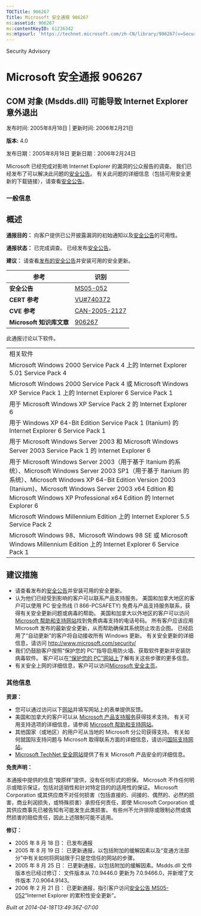```yaml
---
TOCTitle: 906267
Title: Microsoft 安全通报 906267
ms:assetid: 906267
ms:contentKeyID: 61236342
ms:mtpsurl: 'https://technet.microsoft.com/zh-CN/library/906267(v=Security.10)'
---
```


Security Advisory

Microsoft 安全通报 906267
=========================

COM 对象 (Msdds.dll) 可能导致 Internet Explorer 意外退出
--------------------------------------------------------

发布时间: 2005年8月18日 | 更新时间: 2006年2月21日

**版本:** 4.0

发布日期：2005年8月18日
更新日期：2006年2月24日

Microsoft 已经完成对影响 Internet Explorer 的漏洞的公众报告的调查。 我们已经发布了可以解决此问题的[安全公告](http://technet.microsoft.com/security/bulletin/ms05-052)。 有关此问题的详细信息（包括可用安全更新的下载链接），请查看[安全公告](http://technet.microsoft.com/security/bulletin/ms05-052)。

### 一般信息

概述
----

<span></span>
**通报目的：** 向客户提供已公开披露漏洞的初始通知以及[安全公告](http://technet.microsoft.com/security/bulletin/ms05-052)的可用性。

**通报状态：** 已完成调查。 已经发布[安全公告](http://technet.microsoft.com/security/bulletin/ms05-052)。

**建议：** 请查看[发布的安全公告](http://technet.microsoft.com/security/bulletin/ms05-052)并安装可用的安全更新。

| 参考                     | 识别                                                                             |
|--------------------------|----------------------------------------------------------------------------------|
| **安全公告**             | [MS05-052](http://technet.microsoft.com/security/bulletin/ms05-052)              |
| **CERT 参考**            | [VU\#740372](http://www.kb.cert.org/vuls/id/740372)                              |
| **CVE 参考**             | [CAN-2005-2127](http://www.cve.mitre.org/cgi-bin/cvename.cgi?name=can-2005-2127) |
| **Microsoft 知识库文章** | [906267](http://support.microsoft.com/kb/906267)                                 |

此通报讨论以下软件。

|                                                                                                                                                                                                                                                                                                            |
|------------------------------------------------------------------------------------------------------------------------------------------------------------------------------------------------------------------------------------------------------------------------------------------------------------|
| 相关软件                                                                                                                                                                                                                                                                                                   |
| Microsoft Windows 2000 Service Pack 4 上的 Internet Explorer 5.01 Service Pack 4                                                                                                                                                                                                                           |
| Microsoft Windows 2000 Service Pack 4 或 Microsoft Windows XP Service Pack 1 上的 Internet Explorer 6 Service Pack 1                                                                                                                                                                                       |
| 用于 Microsoft Windows XP Service Pack 2 的 Internet Explorer 6                                                                                                                                                                                                                                            |
| 用于 Windows XP 64-Bit Edition Service Pack 1 (Itanium) 的 Internet Explorer 6 Service Pack 1                                                                                                                                                                                                              |
| 用于 Microsoft Windows Server 2003 和 Microsoft Windows Server 2003 Service Pack 1 的 Internet Explorer 6                                                                                                                                                                                                  |
| 用于 Microsoft Windows Server 2003（用于基于 Itanium 的系统）、Microsoft Windows Server 2003 SP1（用于基于 Itanium 的系统）、Microsoft Windows XP 64-Bit Edition Version 2003 (Itanium)、Microsoft Windows Server 2003 x64 Edition 和 Microsoft Windows XP Professional x64 Edition 的 Internet Explorer 6 |
| Microsoft Windows Millennium Edition 上的 Internet Explorer 5.5 Service Pack 2                                                                                                                                                                                                                             |
| Microsoft Windows 98、Microsoft Windows 98 SE 或 Microsoft Windows Millennium Edition 上的 Internet Explorer 6 Service Pack 1                                                                                                                                                                              |

建议措施
--------

<span></span>
-   请查看发布的[安全公告](http://technet.microsoft.com/security/bulletin/ms05-052)并安装可用的安全更新。
-   认为他们已经受到影响的客户可以联系产品支持服务。 美国和加拿大地区的客户可以使用 PC 安全热线 (1 866-PCSAFETY) 免费与产品支持服务联系，获得有关安全更新问题或病毒的帮助。 美国和加拿大以外地区的客户可以访问 [Microsoft 帮助和支持网站](http://support.microsoft.com/security/)找到免费病毒支持的电话号码。
    所有客户应该应用 Microsoft 发布的最新安全更新，从而帮助确保其系统防止攻击企图。 已经启用了“自动更新”的客户将自动接收所有 Windows 更新。 有关安全更新的详细信息，请访问 <http://www.microsoft.com/security/>
-   我们仍鼓励客户按照“保护您的 PC”指导启用防火墙、获取软件更新并安装防病毒软件。 客户可以在[“保护您的 PC”网站上](http://www.microsoft.com/protect)了解有关这些步骤的更多信息。
-   有关安全上网的详细信息，客户可以访问[Microsoft 安全主页](http://www.microsoft.com/security)。

### 其他信息

**资源：**

-   您可以通过访问以下[网站](https://support.microsoft.com/common/survey.aspx?scid=sw;en;1257&amp;showpage=1&amp;ws=technet&amp;sd=tech)并填写网站上的表单提供反馈。
-   美国和加拿大的客户可以从 [Microsoft 产品支持服务](http://go.microsoft.com/fwlink/?linkid=21131)获得技术支持。 有关可用支持选项的详细信息，请参阅 [Microsoft 帮助和支持网站](http://support.microsoft.com/default.aspx?ln=zh-cn)。
-   其他国家（或地区）的用户可从当地的 Microsoft 分公司获得支持。 有关如何就国际支持问题与 Microsoft 取得联系方面的详细信息，请访问[国际支持网站](http://go.microsoft.com/fwlink/?linkid=21155)。
-   [Microsoft TechNet 安全网站](http://go.microsoft.com/fwlink/?linkid=21132)提供了有关 Microsoft 产品安全的详细信息。

**免责声明：**

本通报中提供的信息“按原样”提供，没有任何形式的担保。 Microsoft 不作任何明示或暗示保证，包括对适销性和针对特定目的的适用性的保证。 Microsoft Corporation 或其供应商不对任何损害（包括直接的、间接的、偶然的、必然的损害，商业利润损失，或特殊损害）承担任何责任，即使 Microsoft Corporation 或其供应商事先已被告知有可能发生此类损害。 有些州不允许排除或限制必然或偶然损害的赔偿责任，因此上述限制可能不适用。

**修订：**

-   2005 年 8 月 18 日： 已发布通报
-   2005 年 8 月 19 日： 已更新通报，以包括附加的缓解因素以及“变通方法部分”中有关如何将网站限于只是您信任的网站的步骤。
-   2005 年 8 月 25 日： 已更新通报，以包括附加的缓解因素。Msdds.dll 文件版本也已经过修订： 文件版本从 7.0.9446.0 更新为 7.0.9466.0，并新增了文件版本 7.0.9064.9143。
-   2006 年 2 月 21 日： 已更新通报，指引客户访问[安全公告 MS05-052](http://technet.microsoft.com/security/bulletin/ms05-052)“Internet Explorer 的累积性安全更新”。

*Built at 2014-04-18T13:49:36Z-07:00*
